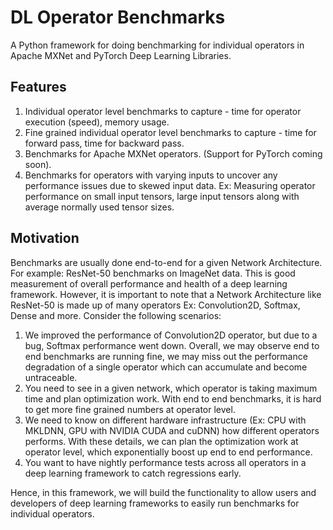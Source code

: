 # DL Operator Benchmarks
A Python framework for doing benchmarking for individual operators in Apache MXNet and PyTorch Deep Learning Libraries.

## Features

1. Individual operator level benchmarks to capture - time for operator execution (speed), memory usage.
2. Fine grained individual operator level benchmarks to capture - time for forward pass, time for backward pass.
3. Benchmarks for Apache MXNet operators. (Support for PyTorch coming soon).
4. Benchmarks for operators with varying inputs to uncover any performance issues due to skewed input data. Ex: Measuring operator performance on small input tensors, large input tensors along with average normally used tensor sizes.

## Motivation

Benchmarks are usually done end-to-end for a given Network Architecture. For example: ResNet-50 benchmarks on ImageNet data. This is good measurement of overall performance and health of a deep learning framework. However, it is important to note that a Network Architecture like ResNet-50 is made up of many operators Ex: Convolution2D, Softmax, Dense and more. Consider the following scenarios:
1. We improved the performance of Convolution2D operator, but due to a bug, Softmax performance went down. Overall, we may observe end to end benchmarks are running fine, we may miss out the performance degradation of a single operator which can accumulate and become untraceable.
2. You need to see in a given network, which operator is taking maximum time and plan optimization work. With end to end benchmarks, it is hard to get more fine grained numbers at operator level.
3. We need to know on different hardware infrastructure (Ex: CPU with MKLDNN, GPU with NVIDIA CUDA and cuDNN) how different operators performs. With these details, we can plan the optimization work at operator level, which exponentially boost up end to end performance.
4. You want to have nightly performance tests across all operators in a deep learning framework to catch regressions early. 

Hence, in this framework, we will build the functionality to allow users and developers of deep learning frameworks to easily run benchmarks for individual operators.
